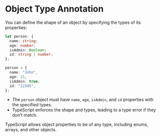 # Object Type Annotation

You can define the shape of an object by specifying the types of its properties:

```ts
let person: {
  name: string;
  age: number;
  isAdmin: Boolean;
  id: string | number;
};

person = {
  name: "John",
  age: 25,
  isAdmin: true,
  id: "12345",
};
```

- The `person` object must have `name`, `age`, `isAdmin`, and `id` properties with the specified types.
- TypeScript enforces the shape and types, leading to a type error if they don’t match.

TypeScript allows object properties to be of any type, including enums, arrays, and other objects.

